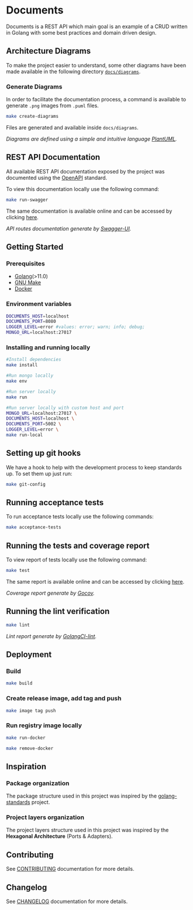 # Documents

Documents is a REST API which main goal is an example of a CRUD written in Golang with some best practices and domain driven design.

## Architecture Diagrams

To make the project easier to understand, some other diagrams have been made available in the following directory [`docs/diagrams`](docs/diagrams).

### Generate Diagrams

In order to facilitate the documentation process, a command is available to generate `.png` images from `.puml` files.

```bash
make create-diagrams
```

Files are generated and available inside `docs/diagrams`.

_Diagrams are defined using a simple and intuitive language [PlantUML](http://plantuml.com/)._


## REST API Documentation

All available REST API documentation exposed by the project was documented using the [OpenAPI](https://www.openapis.org/) standard.

To view this documentation locally use the following command:
```bash
make run-swagger
```
The same documentation is available online and can be accessed by clicking [here](https://gitlab.com/evzpav/documents/api/index.html).


_API routes documentation generate by [Swagger-UI](https://github.com/swagger-api/swagger-ui)._

## Getting Started

### Prerequisites

- [Golang](http://golang.org/)(>11.0)
- [GNU Make](https://www.gnu.org/software/make/)
- [Docker](http://docker.com)

### Environment variables

```bash
DOCUMENTS_HOST=localhost
DOCUMENTS_PORT=8080
LOGGER_LEVEL=error #values: error; warn; info; debug;
MONGO_URL=localhost:27017

```

### Installing and running locally

```bash
#Install dependencies
make install

#Run mongo locally
make env

#Run server locally
make run

#Run server locally with custom host and port
MONGO_URL=localhost:27017 \
DOCUMENTS_HOST=localhost \
DOCUMENTS_PORT=5002 \
LOGGER_LEVEL=error \
make run-local
```

## Setting up git hooks

We have a hook to help with the development process to keep standards up.
To set them up just run:

```bash
make git-config
```

## Running acceptance tests

To run acceptance tests locally use the following commands:

```bash
make acceptance-tests
```

## Running the tests and coverage report

To view report of tests locally use the following command:

```bash
make test
```

The same report is available online and can be accessed by clicking [here](https://gitlab.com/evzpav/documents/coverage/index.html).

_Coverage report generate by [Gocov](https://github.com/axw/gocov)._

## Running the lint verification

```bash
make lint
```
_Lint report generate by [GolangCI-lint](https://github.com/golangci/golangci-lint)._

## Deployment

### Build

```bash
make build
```

### Create release image, add tag and push

```bash
make image tag push
```

### Run registry image locally

```bash
make run-docker

make remove-docker
```

## Inspiration

### Package organization

The package structure used in this project was inspired by the [golang-standards](https://github.com/golang-standards/project-layout) project.

### Project layers organization

The project layers structure used in this project was inspired by the **Hexagonal Architecture** (Ports & Adapters).

## Contributing

See [CONTRIBUTING](CONTRIBUTING.md) documentation for more details.

## Changelog

See [CHANGELOG](CHANGELOG.md) documentation for more details.
